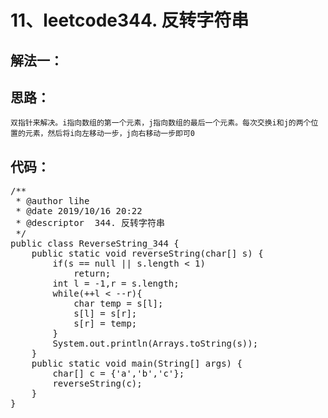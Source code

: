 # 11、leetcode344. 反转字符串
解法一：
--  
思路：
--
    双指针来解决。i指向数组的第一个元素，j指向数组的最后一个元素。每次交换i和j的两个位置的元素，然后将i向左移动一步，j向右移动一步即可0  
代码： 
--
<pre>
/**
 * @author lihe
 * @date 2019/10/16 20:22
 * @descriptor  344. 反转字符串
 */
public class ReverseString_344 {
    public static void reverseString(char[] s) {
        if(s == null || s.length < 1)
            return;
        int l = -1,r = s.length;
        while(++l < --r){
            char temp = s[l];
            s[l] = s[r];
            s[r] = temp;
        }
        System.out.println(Arrays.toString(s));
    }
    public static void main(String[] args) {
        char[] c = {'a','b','c'};
        reverseString(c);
    }
}
</pre>
